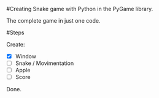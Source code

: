#Creating Snake game with Python in the PyGame library.

The complete game in just one code.

#Steps

Create:
- [x] Window
- [ ] Snake / Movimentation
- [ ] Apple
- [ ] Score

Done.
